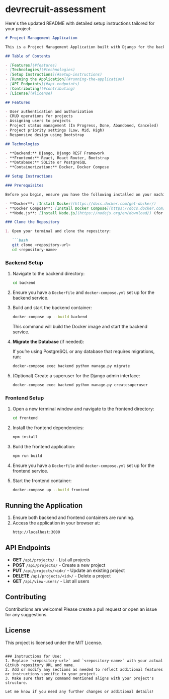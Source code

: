 # devrecruit-assessment

Here's the updated README with detailed setup instructions tailored for your project:

```markdown
# Project Management Application

This is a Project Management Application built with Django for the backend and React for the frontend. The application allows users to manage projects with features like status management, priority settings, and user assignments.

## Table of Contents

- [Features](#features)
- [Technologies](#technologies)
- [Setup Instructions](#setup-instructions)
- [Running the Application](#running-the-application)
- [API Endpoints](#api-endpoints)
- [Contributing](#contributing)
- [License](#license)

## Features

- User authentication and authorization
- CRUD operations for projects
- Assigning users to projects
- Project status management (In Progress, Done, Abandoned, Canceled)
- Project priority settings (Low, Mid, High)
- Responsive design using Bootstrap

## Technologies

- **Backend:** Django, Django REST Framework
- **Frontend:** React, React Router, Bootstrap
- **Database:** SQLite or PostgreSQL
- **Containerization:** Docker, Docker Compose

## Setup Instructions

### Prerequisites

Before you begin, ensure you have the following installed on your machine:

- **Docker**: [Install Docker](https://docs.docker.com/get-docker/)
- **Docker Compose**: [Install Docker Compose](https://docs.docker.com/compose/install/)
- **Node.js**: [Install Node.js](https://nodejs.org/en/download/) (for local development, if needed)

### Clone the Repository

1. Open your terminal and clone the repository:

   ```bash
   git clone <repository-url>
   cd <repository-name>
   ```

### Backend Setup

1. Navigate to the backend directory:

   ```bash
   cd backend
   ```

2. Ensure you have a `Dockerfile` and `docker-compose.yml` set up for the backend service.

3. Build and start the backend container:

   ```bash
   docker-compose up --build backend
   ```

   This command will build the Docker image and start the backend service.

4. **Migrate the Database** (if needed):

   If you’re using PostgreSQL or any database that requires migrations, run:

   ```bash
   docker-compose exec backend python manage.py migrate
   ```

5. (Optional) Create a superuser for the Django admin interface:

   ```bash
   docker-compose exec backend python manage.py createsuperuser
   ```

### Frontend Setup

1. Open a new terminal window and navigate to the frontend directory:

   ```bash
   cd frontend
   ```

2. Install the frontend dependencies:

   ```bash
   npm install
   ```

3. Build the frontend application:

   ```bash
   npm run build
   ```

4. Ensure you have a `Dockerfile` and `docker-compose.yml` set up for the frontend service.

5. Start the frontend container:

   ```bash
   docker-compose up --build frontend
   ```

## Running the Application

1. Ensure both backend and frontend containers are running.
2. Access the application in your browser at:
   ```
   http://localhost:3000
   ```

## API Endpoints

- **GET** `/api/projects/` - List all projects
- **POST** `/api/projects/` - Create a new project
- **PUT** `/api/projects/<id>/` - Update an existing project
- **DELETE** `/api/projects/<id>/` - Delete a project
- **GET** `/api/view-users/` - List all users

## Contributing

Contributions are welcome! Please create a pull request or open an issue for any suggestions.

## License

This project is licensed under the MIT License.
```

### Instructions for Use:
1. Replace `<repository-url>` and `<repository-name>` with your actual GitHub repository URL and name.
2. Add or modify any sections as needed to reflect additional features or instructions specific to your project.
3. Make sure that any command mentioned aligns with your project's structure.

Let me know if you need any further changes or additional details!
